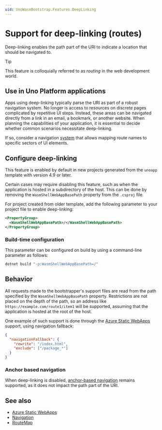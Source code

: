 ```yaml
---
uid: UnoWasmBootstrap.Features.DeepLinking
---
```


# Support for deep-linking (routes)

Deep-linking enables the path part of the URI to indicate a location that should be navigated to.

> [!TIP]
> This feature is colloquially referred to as _routing_ in the web development world.

## Use in Uno Platform applications

Apps using deep-linking typically parse the URI as part of a robust navigation system. No longer is access to resources on discrete pages complicated by repetitive UI steps. Instead, these areas can be navigated directly from a link in an email, a bookmark, or another website. When planning the capabilities of your application, it is essential to decide whether common scenarios necessitate deep-linking.

If so, consider a navigation [system](xref:Overview.Navigation) that allows mapping route names to specific sectors of UI elements.

## Configure deep-linking

This feature is enabled by default in new projects generated from the `unoapp` template with version 4.9 or later.

Certain cases may require disabling this feature, such as when the application is hosted in a subdirectory of the host. This can be done by removing the `WasmShellWebAppBasePath` property from the `.csproj` file.

For project created from older template, add the following parameter to your project file to enable deep-linking:

```xml
<PropertyGroup>
  <WasmShellWebAppBasePath>/</WasmShellWebAppBasePath>
</PropertyGroup>
```

### Build-time configuration

This parameter can be configured on build by using a command-line parameter as follows:

```bash
dotnet build "-p:WasmShellWebAppBasePath=/"
```

## Behavior

All requests made to the bootstrapper's support files are read from the path specified by the `WasmShellWebAppBasePath` property. Restrictions are not placed on the depth of the path, so an address like `https://example.com/route1/item1` will be supported, assuming that the application is hosted at the root of the host.

One example of such support is done through the [Azure Static WebApps](https://platform.uno/docs/articles/guides/azure-static-webapps.html) support, using navigation fallback:

```json
{
  "navigationFallback": {
    "rewrite": "/index.html",
    "exclude": ["/package_*"]
  }
}
```

### Anchor based navigation

When deep-linking is disabled, [anchor-based navigation](https://developer.mozilla.org/en-US/docs/Web/HTML/Element/a#linking_to_an_element_on_the_same_page) remains supported, as it does not impact the path part of the URI.

## See also

- [Azure Static WebApps](xref:Uno.Tutorials.AzureStaticWepApps)
- [Navigation](xref:Overview.Navigation)
- [RouteMap](xref:Reference.Navigation.RouteMap)
